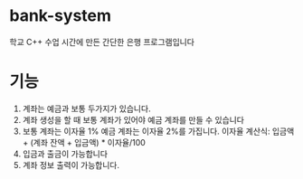# bank-system

학교 C++ 수업 시간에 만든 간단한 은행 프로그램입니다

# 기능
1. 계좌는 예금과 보통 두가지가 있습니다.
2. 계좌 생성을 할 때 보통 계좌가 있어야 예금 계좌를 만들 수 있습니다
3. 보통 계좌는 이자율 1% 예금 계좌는 이자율 2%를 가집니다. 이자율 계산식: 입금액 + (계좌 잔액 + 입금액) * 이자율/100
4. 입금과 출금이 가능합니다
5. 계좌 정보 출력이 가능합니다.
